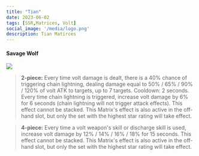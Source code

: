 ```yaml
---
title: "Tian"
date: 2023-06-02
tags: [SSR,Matrices, Volt]
social_image: '/media/logo.png'
description: Tian Matirces
---
```


#### Savage Wolf 

![](https://telegra.ph/file/772439576be48e2f6125c.png)

> **2-piece:** Every time volt damage is dealt, there is a 40% chance of triggering chain lightning, dealing damage equal to 50% / 65% / 90% / 120% of volt ATK to targets, up to 7 targets. Cooldown: 2 seconds. Every time chain lightning is triggered, increase volt damage by 6% for 6 seconds (chain lightning will not trigger attack effects). This effect cannot be stacked. This Matrix's effect is also active in the off-hand slot, but only the set with the highest star rating will take effect.

> **4-piece:** Every time a volt weapon's skill or discharge skill is used, increase volt damage by 12% / 14% / 16% / 18% for 15 seconds. This effect cannot be stacked. This Matrix's effect is also active in the off-hand slot, but only the set with the highest star rating will take effect.

